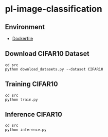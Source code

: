 # pl-image-classification
## Environment
- [Dockerfile](https://github.com/rewolfiluac/develop-env-docker)

## Download CIFAR10 Dataset
```
cd src
python download_datasets.py --dataset CIFAR10
```

## Training CIFAR10
```
cd src
python train.py
```

## Inference CIFAR10
```
cd src
python inference.py
```
